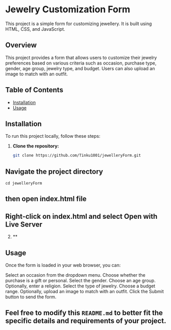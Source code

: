 # Jewelry Customization Form

This project is a simple form for customizing jewellery. It is built using HTML, CSS, and JavaScript.

## Overview

This project provides a form that allows users to customize their jewelry preferences based on various criteria such as occasion, purchase type, gender, age group, jewelry type, and budget. Users can also upload an image to match with an outfit.

## Table of Contents

- [Installation](#installation)
- [Usage](#usage)

## Installation

To run this project locally, follow these steps:

1. **Clone the repository:**

   ```sh
   git clone https://github.com/Tinku1001/jewelleryForm.git


## Navigate the project directory
    cd jewelleryForm
## then open index.html file 
## Right-click on index.html and select Open with Live Server
2. **

## Usage
 Once the form is loaded in your web browser, you can:

   Select an occasion from the dropdown menu.
   Choose whether the purchase is a gift or personal.
   Select the gender.
   Choose an age group.
   Optionally, enter a religion.
   Select the type of jewelry.
   Choose a budget range.
   Optionally, upload an image to match with an outfit.
   Click the Submit button to send the form.

## Feel free to modify this `README.md` to better fit the specific details and requirements of your project.



